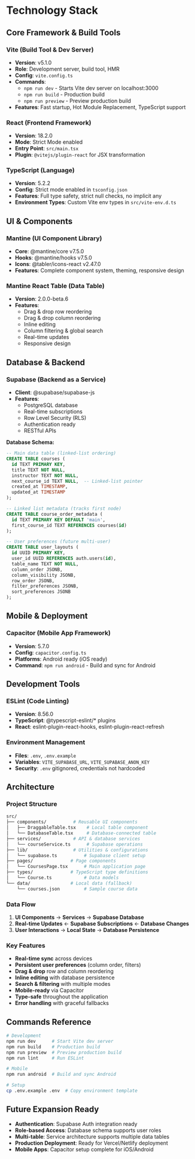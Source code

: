 <!-- markdownlint-disable -->


# Technology Stack

## Core Framework & Build Tools

### **Vite** (Build Tool & Dev Server)
- **Version**: v5.1.0
- **Role**: Development server, build tool, HMR
- **Config**: `vite.config.ts`
- **Commands**: 
  - `npm run dev` - Starts Vite dev server on localhost:3000
  - `npm run build` - Production build
  - `npm run preview` - Preview production build
- **Features**: Fast startup, Hot Module Replacement, TypeScript support

### **React** (Frontend Framework)
- **Version**: 18.2.0
- **Mode**: Strict Mode enabled
- **Entry Point**: `src/main.tsx`
- **Plugin**: `@vitejs/plugin-react` for JSX transformation

### **TypeScript** (Language)
- **Version**: 5.2.2
- **Config**: Strict mode enabled in `tsconfig.json`
- **Features**: Full type safety, strict null checks, no implicit any
- **Environment Types**: Custom Vite env types in `src/vite-env.d.ts`

## UI & Components

### **Mantine** (UI Component Library)
- **Core**: @mantine/core v7.5.0
- **Hooks**: @mantine/hooks v7.5.0
- **Icons**: @tabler/icons-react v2.47.0
- **Features**: Complete component system, theming, responsive design

### **Mantine React Table** (Data Table)
- **Version**: 2.0.0-beta.6
- **Features**:
  - Drag & drop row reordering
  - Drag & drop column reordering  
  - Inline editing
  - Column filtering & global search
  - Real-time updates
  - Responsive design

## Database & Backend

### **Supabase** (Backend as a Service)
- **Client**: @supabase/supabase-js
- **Features**:
  - PostgreSQL database
  - Real-time subscriptions
  - Row Level Security (RLS)
  - Authentication ready
  - RESTful APIs

**Database Schema:**
```sql
-- Main data table (linked-list ordering)
CREATE TABLE courses (
  id TEXT PRIMARY KEY,
  title TEXT NOT NULL,
  instructor TEXT NOT NULL,
  next_course_id TEXT NULL,  -- Linked-list pointer
  created_at TIMESTAMP,
  updated_at TIMESTAMP
);

-- Linked list metadata (tracks first node)
CREATE TABLE course_order_metadata (
  id TEXT PRIMARY KEY DEFAULT 'main',
  first_course_id TEXT REFERENCES courses(id)
);

-- User preferences (future multi-user)
CREATE TABLE user_layouts (
  id UUID PRIMARY KEY,
  user_id UUID REFERENCES auth.users(id),
  table_name TEXT NOT NULL,
  column_order JSONB,
  column_visibility JSONB,
  row_order JSONB,
  filter_preferences JSONB,
  sort_preferences JSONB
);
```

## Mobile & Deployment

### **Capacitor** (Mobile App Framework)
- **Version**: 5.7.0
- **Config**: `capacitor.config.ts`
- **Platforms**: Android ready (iOS ready)
- **Command**: `npm run android` - Build and sync for Android

## Development Tools

### **ESLint** (Code Linting)
- **Version**: 8.56.0
- **TypeScript**: @typescript-eslint/* plugins
- **React**: eslint-plugin-react-hooks, eslint-plugin-react-refresh

### **Environment Management**
- **Files**: `.env`, `.env.example`
- **Variables**: `VITE_SUPABASE_URL`, `VITE_SUPABASE_ANON_KEY`
- **Security**: `.env` gitignored, credentials not hardcoded

## Architecture

### **Project Structure**
```bash
src/
├── components/          # Reusable UI components
│   ├── DraggableTable.tsx    # Local table component
│   └── DatabaseTable.tsx     # Database-connected table
├── services/            # API & database services
│   └── courseService.ts      # Supabase operations
├── lib/                 # Utilities & configurations
│   └── supabase.ts          # Supabase client setup
├── pages/              # Page components
│   └── CoursesPage.tsx      # Main application page
├── types/              # TypeScript type definitions
│   └── Course.ts            # Data models
└── data/               # Local data (fallback)
    └── courses.json         # Sample course data
```

### **Data Flow**
1. **UI Components** → **Services** → **Supabase Database**
2. **Real-time Updates** ← **Supabase Subscriptions** ← **Database Changes**
3. **User Interactions** → **Local State** → **Database Persistence**

### **Key Features**
- **Real-time sync** across devices
- **Persistent user preferences** (column order, filters)
- **Drag & drop** row and column reordering
- **Inline editing** with database persistence
- **Search & filtering** with multiple modes
- **Mobile-ready** via Capacitor
- **Type-safe** throughout the application
- **Error handling** with graceful fallbacks

## Commands Reference

```bash
# Development
npm run dev      # Start Vite dev server
npm run build    # Production build
npm run preview  # Preview production build
npm run lint     # Run ESLint

# Mobile
npm run android  # Build and sync Android

# Setup
cp .env.example .env  # Copy environment template
```

## Future Expansion Ready

- **Authentication**: Supabase Auth integration ready
- **Role-based Access**: Database schema supports user roles
- **Multi-table**: Service architecture supports multiple data tables
- **Production Deployment**: Ready for Vercel/Netlify deployment
- **Mobile Apps**: Capacitor setup complete for iOS/Android
